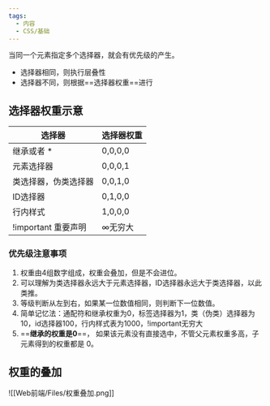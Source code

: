 ```yaml
---
tags:
  - 内容
  - CSS/基础
---
```

当同一个元素指定多个选择器，就会有优先级的产生。

- 选择器相同，则执行层叠性
- 选择器不同，则根据==选择器权重==进行

## 选择器权重示意

| 选择器               | 选择器权重 |
| -------------------- | ---------- |
| 继承或者 \*          | 0,0,0,0    |
| 元素选择器           | 0,0,0,1    |
| 类选择器，伪类选择器 | 0,0,1,0    |
| ID选择器             | 0,1,0,0    |
| 行内样式             | 1,0,0,0    |
| !important 重要声明  | ∞无穷大           |


### 优先级注意事项

1. 权重由4组数字组成，权重会叠加，但是不会进位。
2. 可以理解为类选择器永远大于元素选择器，ID选择器永远大于类选择器，以此类推。
3. 等级判断从左到右，如果某一位数值相同，则判断下一位数值。
4. 简单记忆法：通配符和继承权重为0，标签选择器为1，类（伪类）选择器为10，id选择器100，行内样式表为1000，!important无穷大
5. ==**继承的权重是0**==， 如果该元素没有直接选中，不管父元素权重多高，子元素得到的权重都是 0。

## 权重的叠加

![[Web前端/Files/权重叠加.png]]